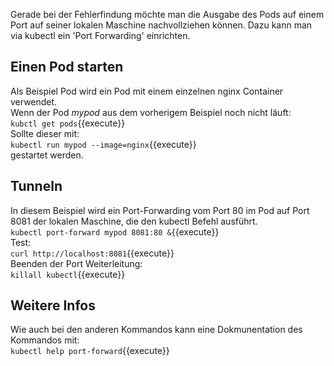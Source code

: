 Gerade bei der Fehlerfindung möchte man die Ausgabe des Pods auf einem Port auf seiner lokalen Maschine nachvollziehen können. Dazu kann man via kubectl ein 'Port Forwarding' einrichten.

## Einen Pod starten
Als Beispiel Pod wird ein Pod mit einem einzelnen nginx Container verwendet.  
Wenn der Pod *mypod* aus dem vorherigem Beispiel noch nicht läuft:   
`kubctl get pods`{{execute}}   
Sollte dieser mit:     
`kubectl run mypod --image=nginx`{{execute}}    
gestartet werden.

## Tunneln
 In diesem Beispiel wird ein Port-Forwarding vom Port 80 im Pod auf Port 8081 der lokalen Maschine, die den kubectl Befehl ausführt.   
`kubectl port-forward mypod 8081:80 &`{{execute}}   
Test:    
`curl http://localhost:8081`{{execute}}      
Beenden der Port Weiterleitung:   
`killall kubectl`{{execute}}   
   
## Weitere Infos
Wie auch bei den anderen Kommandos kann eine Dokmunentation des Kommandos mit:   
`kubectl help port-forward`{{execute}}   


